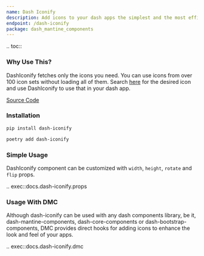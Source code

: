 ```yaml
---
name: Dash Iconify
description: Add icons to your dash apps the simplest and the most efficient way.
endpoint: /dash-iconify
package: dash_mantine_components
---
```


.. toc::

### Why Use This?

DashIconify fetches only the icons you need. You can use icons from over 100 icon sets without loading all of them.
Search [here](https://icon-sets.iconify.design/) for the desired icon and use DashIconify to use that in your dash app.

[Source Code](https://github.com/snehilvj/dash-iconify)

### Installation

```bash
pip install dash-iconify
```

```bash
poetry add dash-iconify
```

### Simple Usage

DashIconify component can be customized with `width`, `height`, `rotate` and `flip` props.

.. exec::docs.dash-iconify.props

### Usage With DMC

Although dash-iconify can be used with any dash components library, be it, dash-mantine-components, dash-core-components
or dash-bootstrap-components, DMC provides direct hooks for adding icons to enhance the look and feel of your apps.

.. exec::docs.dash-iconify.dmc
